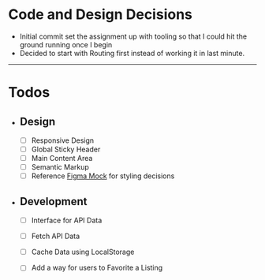 

# Code and Design Decisions

- Initial commit set the assignment up with tooling so that I could hit the ground running once I begin
- Decided to start with Routing first instead of working it in last minute.

---
# Todos
- ## Design
  - [ ] Responsive Design
  - [ ] Global Sticky Header
  - [ ] Main Content Area
  - [ ] Semantic Markup
  - [ ] Reference [Figma Mock](https://www.figma.com/file/YZyIbis7fMsKnE2KaRlhYc/Sample-Project-Engineering?node-id=0%3A1) for styling decisions
- ## Development
  - [ ] Interface for API Data
  - [ ] Fetch API Data
  - [ ] Cache Data using LocalStorage
  - [ ] Add a way for users to Favorite a Listing

